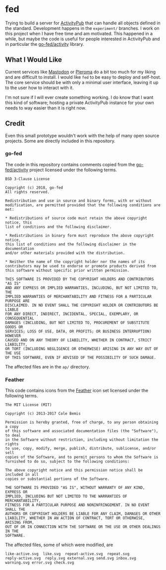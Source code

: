 # fed

Trying to build a server for
[ActivityPub](https://www.w3.org/TR/activitypub/) that can handle all
objects defined in the standard. Development happens in the
`experiment/` branches. I work on this project when I have free time
and am motivated.  This happened in a while, but maybe the code is
useful for people interested in ActivityPub and in particular the
[go-fed/activity](https://github.com/go-fed/activity) library.

## What I Would Like

Current services like [Mastodon](https://joinmastodon.org/) or
[Pleroma](https://pleroma.social/) do a bit too much for my liking and
are difficult to install.  I would like `fed` to be easy to deploy and
self-host. The core service should be with only a minimal user interface,
leaving it up to the user how to interact with it.

I'm not sure if I will ever create something working. I do know that I
want this kind of software; hosting a private ActivityPub instance for
your own needs to way easier than it is right now.

## Credit

Even this small prototype wouldn't work with the help of many open
source projects. Some are directly included in this repository.

### go-fed

The code in this repository contains comments copied from the
[go-fed/activity](https://github.com/go-fed/activity) project
licensed under the following terms.

	BSD 3-Clause License

	Copyright (c) 2018, go-fed
	All rights reserved.

	Redistribution and use in source and binary forms, with or without
	modification, are permitted provided that the following conditions are met:

	* Redistributions of source code must retain the above copyright notice, this
	list of conditions and the following disclaimer.

	* Redistributions in binary form must reproduce the above copyright notice,
	this list of conditions and the following disclaimer in the documentation
	and/or other materials provided with the distribution.

	* Neither the name of the copyright holder nor the names of its
	contributors may be used to endorse or promote products derived from
	this software without specific prior written permission.

	THIS SOFTWARE IS PROVIDED BY THE COPYRIGHT HOLDERS AND CONTRIBUTORS "AS IS"
	AND ANY EXPRESS OR IMPLIED WARRANTIES, INCLUDING, BUT NOT LIMITED TO, THE
	IMPLIED WARRANTIES OF MERCHANTABILITY AND FITNESS FOR A PARTICULAR PURPOSE ARE
	DISCLAIMED. IN NO EVENT SHALL THE COPYRIGHT HOLDER OR CONTRIBUTORS BE LIABLE
	FOR ANY DIRECT, INDIRECT, INCIDENTAL, SPECIAL, EXEMPLARY, OR CONSEQUENTIAL
	DAMAGES (INCLUDING, BUT NOT LIMITED TO, PROCUREMENT OF SUBSTITUTE GOODS OR
	SERVICES; LOSS OF USE, DATA, OR PROFITS; OR BUSINESS INTERRUPTION) HOWEVER
	CAUSED AND ON ANY THEORY OF LIABILITY, WHETHER IN CONTRACT, STRICT LIABILITY,
	OR TORT (INCLUDING NEGLIGENCE OR OTHERWISE) ARISING IN ANY WAY OUT OF THE USE
	OF THIS SOFTWARE, EVEN IF ADVISED OF THE POSSIBILITY OF SUCH DAMAGE.

The affected files are in the `ap/` directory.

### Feather

This code contains icons from the [Feather](https://feathericons.com/) icon set
licensed under the following terms.

	The MIT License (MIT)

	Copyright (c) 2013-2017 Cole Bemis

	Permission is hereby granted, free of charge, to any person obtaining a copy
	of this software and associated documentation files (the "Software"), to deal
	in the Software without restriction, including without limitation the rights
	to use, copy, modify, merge, publish, distribute, sublicense, and/or sell
	copies of the Software, and to permit persons to whom the Software is
	furnished to do so, subject to the following conditions:

	The above copyright notice and this permission notice shall be included in all
	copies or substantial portions of the Software.

	THE SOFTWARE IS PROVIDED "AS IS", WITHOUT WARRANTY OF ANY KIND, EXPRESS OR
	IMPLIED, INCLUDING BUT NOT LIMITED TO THE WARRANTIES OF MERCHANTABILITY,
	FITNESS FOR A PARTICULAR PURPOSE AND NONINFRINGEMENT. IN NO EVENT SHALL THE
	AUTHORS OR COPYRIGHT HOLDERS BE LIABLE FOR ANY CLAIM, DAMAGES OR OTHER
	LIABILITY, WHETHER IN AN ACTION OF CONTRACT, TORT OR OTHERWISE, ARISING FROM,
	OUT OF OR IN CONNECTION WITH THE SOFTWARE OR THE USE OR OTHER DEALINGS IN THE
	SOFTWARE.

The affected files, some of which were modified, are

	like-active.svg  like.svg  repeat-active.svg  repeat.svg
	reply-active.svg  reply.svg external.svg send.svg inbox.svg
	warning.svg error.svg check.svg
